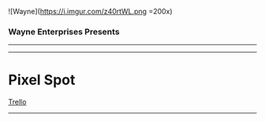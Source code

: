 ![Wayne](https://i.imgur.com/z40rtWL.png =200x)

### Wayne Enterprises Presents   
___
___   
   
# Pixel Spot    


[Trello](https://trello.com/b/KkLQVJFb/pixel-spot)
___
